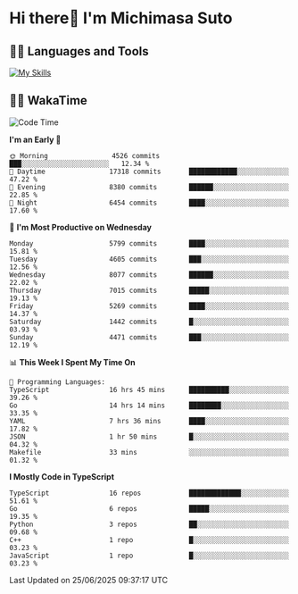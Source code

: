 # Hi there👋 I'm Michimasa Suto

## 🧑‍💻 Languages and Tools
[![My Skills](https://skillicons.dev/icons?i=ts,nextjs,react,go,python,aws,terraform)](https://skillicons.dev)

<!--
**Suto-Michimasa/Suto-Michimasa** is a ✨ _special_ ✨ repository because its `README.md` (this file) appears on your GitHub profile.

Here are some ideas to get you started:

- 🔭 I’m currently working on ...
- 🌱 I’m currently learning ...
- 👯 I’m looking to collaborate on ...
- 🤔 I’m looking for help with ...
- 💬 Ask me about ...
- 📫 How to reach me: ...
- 😄 Pronouns: ...
- ⚡ Fun fact: ...
-->
<!--
## 💎 Github Stats

<div>
  <img height="170" align="left" src="https://github-readme-stats.vercel.app/api?username=Suto-michimasa&count_private=true&show_icons=true&theme=dark" />
  <img height="170" src="https://github-readme-stats.vercel.app/api/top-langs/?username=Suto-michimasa&langs_count=8&layout=compact&theme=dark" />
</div>
-->
<!-- ## 🏆 GitHub Profile Trophy

<img width="800" src="https://github-profile-trophy.vercel.app/?username=Suto-michimasa&theme=onedark&no-frame=true"/>
 -->

## 🧑‍💻 WakaTime
<!--START_SECTION:waka-->
![Code Time](http://img.shields.io/badge/Code%20Time-1%2C027%20hrs%2033%20mins-blue)

**I'm an Early 🐤** 

```text
🌞 Morning                4526 commits        ███░░░░░░░░░░░░░░░░░░░░░░   12.34 % 
🌆 Daytime                17318 commits       ████████████░░░░░░░░░░░░░   47.22 % 
🌃 Evening                8380 commits        ██████░░░░░░░░░░░░░░░░░░░   22.85 % 
🌙 Night                  6454 commits        ████░░░░░░░░░░░░░░░░░░░░░   17.60 % 
```
📅 **I'm Most Productive on Wednesday** 

```text
Monday                   5799 commits        ████░░░░░░░░░░░░░░░░░░░░░   15.81 % 
Tuesday                  4605 commits        ███░░░░░░░░░░░░░░░░░░░░░░   12.56 % 
Wednesday                8077 commits        ██████░░░░░░░░░░░░░░░░░░░   22.02 % 
Thursday                 7015 commits        █████░░░░░░░░░░░░░░░░░░░░   19.13 % 
Friday                   5269 commits        ████░░░░░░░░░░░░░░░░░░░░░   14.37 % 
Saturday                 1442 commits        █░░░░░░░░░░░░░░░░░░░░░░░░   03.93 % 
Sunday                   4471 commits        ███░░░░░░░░░░░░░░░░░░░░░░   12.19 % 
```


📊 **This Week I Spent My Time On** 

```text
💬 Programming Languages: 
TypeScript               16 hrs 45 mins      ██████████░░░░░░░░░░░░░░░   39.26 % 
Go                       14 hrs 14 mins      ████████░░░░░░░░░░░░░░░░░   33.35 % 
YAML                     7 hrs 36 mins       ████░░░░░░░░░░░░░░░░░░░░░   17.82 % 
JSON                     1 hr 50 mins        █░░░░░░░░░░░░░░░░░░░░░░░░   04.32 % 
Makefile                 33 mins             ░░░░░░░░░░░░░░░░░░░░░░░░░   01.32 % 
```

**I Mostly Code in TypeScript** 

```text
TypeScript               16 repos            █████████████░░░░░░░░░░░░   51.61 % 
Go                       6 repos             █████░░░░░░░░░░░░░░░░░░░░   19.35 % 
Python                   3 repos             ██░░░░░░░░░░░░░░░░░░░░░░░   09.68 % 
C++                      1 repo              █░░░░░░░░░░░░░░░░░░░░░░░░   03.23 % 
JavaScript               1 repo              █░░░░░░░░░░░░░░░░░░░░░░░░   03.23 % 
```




 Last Updated on 25/06/2025 09:37:17 UTC
<!--END_SECTION:waka-->
